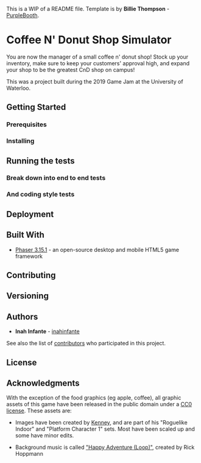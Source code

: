 This is a WIP of a README file. Template is by **Billie Thompson** - [PurpleBooth](https://github.com/PurpleBooth).

# Coffee N' Donut Shop Simulator

You are now the manager of a small coffee n' donut shop! Stock up your inventory, make sure to keep your customers' approval high, and expand your shop to be the greatest CnD shop on campus!

This was a project built during the 2019 Game Jam at the University of Waterloo.

## Getting Started

### Prerequisites

### Installing

## Running the tests

### Break down into end to end tests

### And coding style tests

## Deployment

## Built With

* [Phaser 3.15.1](https://phaser.io/phaser3) - an open-source desktop and mobile HTML5 game framework

## Contributing

## Versioning

## Authors

* **Inah Infante** - [inahinfante](https://github.com/inahinfante)

See also the list of [contributors](https://github.com/inahinfante/Coffee-N-Donut-Shop-Simulator/graphs/contributors) who participated in this project.

## License

## Acknowledgments

With the exception of the food graphics (eg apple, coffee), all graphic assets of this game have been released in the public domain under a [CC0 license](https://creativecommons.org/share-your-work/public-domain/cc0/). These assets are:

* Images have been created by [Kenney](https://kenney.nl/), and are part of his "Roguelike Indoor" and "Platform Character 1" sets. Most have been scaled up and some have minor edits.

* Background music is called ["Happy Adventure (Loop)"](https://opengameart.org/content/happy-adventure-loop), created by Rick Hoppmann 